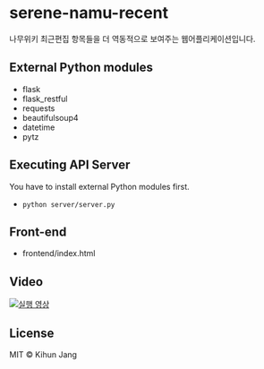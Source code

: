 # serene-namu-recent

나무위키 최근편집 항목들을 더 역동적으로 보여주는 웹어플리케이션입니다.

## External Python modules

* flask
* flask_restful
* requests
* beautifulsoup4
* datetime
* pytz

## Executing API Server

You have to install external Python modules first.

- <code>python server/server.py</code>

## Front-end

* frontend/index.html

## Video

[![실행 영상](http://img.youtube.com/vi/lZQRZOzAZ9U/0.jpg)](https://www.youtube.com/watch?v=lZQRZOzAZ9U)

## License
MIT © Kihun Jang
